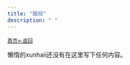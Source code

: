 ```yaml
---
title: "服规"
description: " "
---
```

<small id="old_menu"><a href="/">首页</a></small><small><a href="../">←返回</a></small><br>

懒惰的xunhaii还没有在这里写下任何内容。

<script src="/assets/sober.min.js"></script><script src="/assets/pmd-reRender.min.js"></script>
